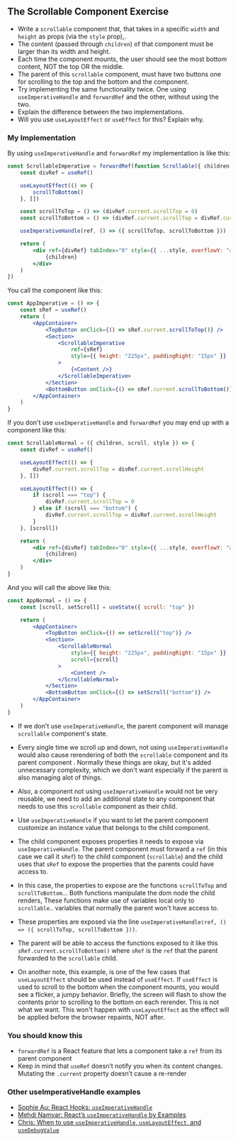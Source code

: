 ## The Scrollable Component Exercise

-   Write a `scrollable` component that, that takes in a specific `width` and `height` as props (via the `style` prop),.
-   The content (passed through `children`) of that component must be larger than its width and height.
-   Each time the component mounts, the user should see the most bottom content, NOT the top OR the middle.
-   The parent of this `scrollable` component, must have two buttons one for scrolling to the top and the bottom and the component.
-   Try implementing the same functionality twice. One using `useImperativeHandle` and `forwardRef` and the other, without using the two.
-   Explain the difference between the two implementations.
-   Will you use `useLayoutEffect` or `useEffect` for this? Explain why.

### My Implementation

By using `useImperativeHandle` and `forwardRef` my implementation is like this:

```jsx
const ScrollableImperative = forwardRef(function Scrollable({ children, style }, ref) {
    const divRef = useRef()

    useLayoutEffect(() => {
        scrollToBottom()
    }, [])

    const scrollToTop = () => (divRef.current.scrollTop = 0)
    const scrollToBottom = () => (divRef.current.scrollTop = divRef.current.scrollHeight)

    useImperativeHandle(ref, () => ({ scrollToTop, scrollToBottom }))

    return (
        <div ref={divRef} tabIndex="0" style={{ ...style, overflowY: "auto" }}>
            {children}
        </div>
    )
})
```

You call the component like this:

```jsx
const AppImperative = () => {
    const sRef = useRef()
    return (
        <AppContainer>
            <TopButton onClick={() => sRef.current.scrollToTop()} />
            <Section>
                <ScrollableImperative
                    ref={sRef}
                    style={{ height: "225px", paddingRight: "15px" }}
                >
                    {<Content />}
                </ScrollableImperative>
            </Section>
            <BottomButton onClick={() => sRef.current.scrollToBottom()} />
        </AppContainer>
    )
}
```

If you don't use `useImperativeHandle` and `forwardRef` you may end up with a component like this:

```jsx
const ScrollableNormal = ({ children, scroll, style }) => {
    const divRef = useRef()

    useLayoutEffect(() => {
        divRef.current.scrollTop = divRef.current.scrollHeight
    }, [])

    useLayoutEffect(() => {
        if (scroll === "top") {
            divRef.current.scrollTop = 0
        } else if (scroll === "bottom") {
            divRef.current.scrollTop = divRef.current.scrollHeight
        }
    }, [scroll])

    return (
        <div ref={divRef} tabIndex="0" style={{ ...style, overflowY: "auto" }}>
            {children}
        </div>
    )
}
```

And you will call the above like this:

```jsx
const AppNormal = () => {
    const [scroll, setScroll] = useState({ scroll: "top" })

    return (
        <AppContainer>
            <TopButton onClick={() => setScroll("top")} />
            <Section>
                <ScrollableNormal
                    style={{ height: "225px", paddingRight: "15px" }}
                    scroll={scroll}
                >
                    <Content />
                </ScrollableNormal>
            </Section>
            <BottomButton onClick={() => setScroll("bottom")} />
        </AppContainer>
    )
}
```

-   If we don't use `useImperativeHandle`, the parent component will manage `scrollable` component's state.
-   Every single time we scroll up and down, not using `useImperativeHandle` would also cause rerendering of both the `scrollable` component and its parent component . Normally these things are okay, but it's added unnecessary complexity, which we don't want especially if the parent is also managing alot of things.
-   Also, a component not using `useImperativeHandle` would not be very reusable, we need to add an additional state to any component that needs to use this `scrollable` component as their child.
-   Use `useImperativeHandle` if you want to let the parent component customize an instance value that belongs to the child component.
-   The child component exposes properties it needs to expose via `useImperativeHandle`. The parent component must forward a `ref` (in this case we call it `sRef`) to the child component (`scrollable`) and the child uses that `sRef` to expose the properties that the parents could have access to.
-   In this case, the properties to expose are the functions `scrollToTop` and `scrollToBottom`... Both functions manipulate the dom node the child renders, These functions make use of variables local only to `scrollable`.. variables that normally the parent won't have access to.
-   These properties are exposed via the line `useImperativeHandle(ref, () => ({ scrollToTop, scrollToBottom }))`.
-   The parent will be able to access the functions exposed to it like this ` sRef.current.scrollToBottom()` where `sRef` is the `ref` that the parent forwarded to the `scrollable` child.

-   On another note, this example, is one of the few cases that `useLayoutEffect` should be used instead of `useEffect`. If `useEffect` is used to scroll to the bottom when the component mounts, you would see a flicker, a jumpy behavior. Briefly, the screen will flash to show the contents prior to scrolling to the bottom on each rerender. This is not what we want. This won't happen with `useLayoutEffect` as the effect will be applied before the browser repaints, NOT after.

### You should know this

-   `forwardRef` is a React feature that lets a component take a `ref` from its parent component
-   Keep in mind that `useRef` doesn’t notify you when its content changes. Mutating the `.current` property doesn’t cause a re-render

### Other useImperativeHandle examples

-   [Sophie Au: React Hooks: `useImperativeHandle`](https://sophieau.com/article/use-imperative-handle/)
-   [Mehdi Namvar: React’s `useImperativeHandle` by Examples](https://medium.com/@ilxanlar/useimperativehandle-by-examples-99cbdc8e3c3a)
-   [Chris: When to use `useImperativeHandle`, `useLayoutEffect`, and `useDebugValue`](https://stackoverflow.com/questions/57005663/when-to-use-useimperativehandle-uselayouteffect-and-usedebugvalue)
